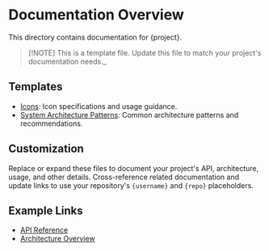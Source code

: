 # Documentation Overview

This directory contains documentation for {project}.

> [!NOTE] This is a template file. Update this file to match your project's documentation needs._

## Templates

- [Icons](Icons.md): Icon specifications and usage guidance.
- [System Architecture Patterns](SystemArchitecturePatterns.md): Common architecture patterns and recommendations.

## Customization

Replace or expand these files to document your project's API, architecture, usage, and other details.
Cross-reference related documentation and update links to use your repository's `{username}` and `{repo}` placeholders.

## Example Links

- [API Reference](api/README.md)
- [Architecture Overview](design/architecture.md)
